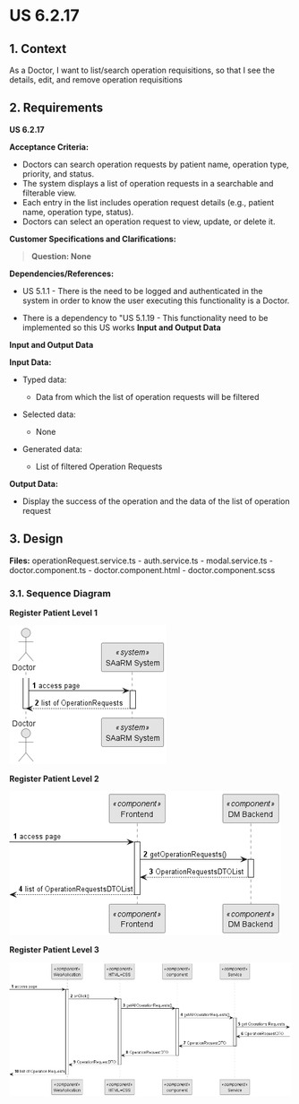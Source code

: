 # US 6.2.17


## 1. Context

As a Doctor, I want to list/search operation requisitions, so that I see the details, edit, and remove operation requisitions
## 2. Requirements

**US 6.2.17**

**Acceptance Criteria:**

- Doctors can search operation requests by patient name, operation type, priority, and status.
- The system displays a list of operation requests in a searchable and filterable view.
- Each entry in the list includes operation request details (e.g., patient name, operation type, status).
- Doctors can select an operation request to view, update, or delete it.

**Customer Specifications and Clarifications:**

> **Question: None**

**Dependencies/References:**


* US 5.1.1 - There is the need to be logged and authenticated in the system in order to know the user executing this
  functionality is a Doctor.

* There is a dependency to "US 5.1.19 - This functionality need to be implemented so this US works
**Input and Output Data**

**Input and Output Data**

**Input Data:**

* Typed data:
  * Data from which the list of operation requests will be filtered

* Selected data:
  * None

* Generated data:
  * List of filtered Operation Requests

**Output Data:**

* Display the success of the operation and the data of the list of operation request

## 3. Design

**Files:** operationRequest.service.ts - auth.service.ts - modal.service.ts - doctor.component.ts -
doctor.component.html - doctor.component.scss


### 3.1. Sequence Diagram

**Register Patient Level 1**

![Register Operation Request](sequence-diagram-1.png "Register Operation Request")

**Register Patient Level 2**

![Register Operation Request](sequence-diagram-2.png "Register Operation Request")

**Register Patient Level 3**

![Register Operation Request](sequence-diagram-3.png "Register Operation Request")
